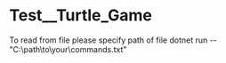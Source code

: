 # Test__Turtle_Game

To read from file please specify path of file 
dotnet run -- "C:\path\to\your\commands.txt"

